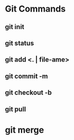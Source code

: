 # Git Commands

## git init
## git status
## git add <. | file-ame>
## git commit -m <message>
## git checkout -b <branch-name>
## git pull
# git merge <branch-name>
